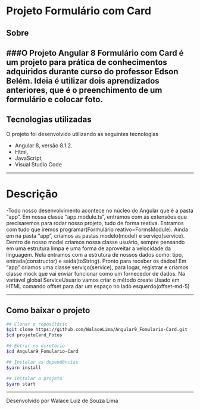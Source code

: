 # Projeto Formulário com Card
## Sobre
###O Projeto Angular 8 Formulário com Card é um projeto para prática de conhecimentos adquiridos durante curso do professor Edson Belém. Ideia é utilizar dois aprendizados anteriores, que é o preenchimento de um formulário e colocar foto.  
---
## Tecnologias utilizadas
O projeto foi desenvolvido utilizando as seguintes tecnologias
- Angular 8, versão 8.1.2.	
- Html,
- JavaScript,
- Visual Studio Code 
---
# Descrição
-Todo nosso desenvolvimento acontece no núcleo do Angular que é a pasta “app”. 
Em nossa classe “app.module.ts”, entramos com as extensões que precisaremos para rodar nosso projeto, tudo de forma reativa. Entramos com tudo que iremos programar(Formulário reativo=FormsModule).
Ainda em na pasta “app”, criamos as pastas modelo(model) e serviço(service).
Dentro de nosso model criamos nossa classe usuário, sempre pensando em uma estrutura limpa e uma forma de aproveitar a velocidade da linguagem. Nela entramos com a estrutura de nossos dados como: tipo, entrada(constructor) e saída(toString).
Pronto para receber os dados!
Em “app” criamos uma classe serviço(service), para logar, registrar e criamos classe mock que vai enviar funcionar como um fornecedor de dados.
Na variável global ServiceUsuario vamos criar o método create
Usado em HTML comando offset para dar um espaço no lado esquerdo(offset-md-5)

---
## Como baixar o projeto
```bash
## Clonar o repositório
$git clone https://github.com/WalaceLima/Angular9_Fomulario-Card.git
$cd projetoCard_Fotos

## Entrar no diretório
$cd Angular9_Fomulario-Card

## Instalar as dependências
$yarn install

## Instalar o projeto
$yarn start
```
---
Desenvolvido por Walace Luiz de Souza Lima

